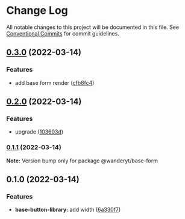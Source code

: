 # Change Log

All notable changes to this project will be documented in this file.
See [Conventional Commits](https://conventionalcommits.org) for commit guidelines.

## [0.3.0](https://github.com/davidren-apt/nx-space/compare/@wanderyt/base-form@0.2.0...@wanderyt/base-form@0.3.0) (2022-03-14)


### Features

* add base form render ([cfb8fc4](https://github.com/davidren-apt/nx-space/commit/cfb8fc4fd2e6f84e4c5510707985c247572e3fd7))



## [0.2.0](https://github.com/davidren-apt/nx-space/compare/@wanderyt/base-form@0.1.1...@wanderyt/base-form@0.2.0) (2022-03-14)


### Features

* upgrade ([103603d](https://github.com/davidren-apt/nx-space/commit/103603d80b700b2245178afdf7a719adc9cfc080))



### [0.1.1](https://github.com/davidren-apt/nx-space/compare/@wanderyt/base-form@0.1.0...@wanderyt/base-form@0.1.1) (2022-03-14)

**Note:** Version bump only for package @wanderyt/base-form





## 0.1.0 (2022-03-14)


### Features

* **base-button-library:** add width ([6a330f7](https://github.com/davidren-apt/nx-space/commit/6a330f7dc64720ece036108e68ac3a18a24d6ffb))
